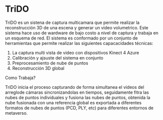 # TriDO

TriDO es un sistena de captura multicamara que permite realizar la reconstrucción 3D de una escena y generar un video volumetrico. Este sistema hace uso de wardware de bajo costo a nivel de captura y trabaja en un esquema de red. El sistema es conformado por un conjunto de herramientas que permite realizar las siguientes capacacidades técnicas: 

1. La captura multi vista de video con dispositivos Kinect 4 Azure
2. Calibración y ajsuste del sistema en conjunto
3. Preprocesamiento de nube de puntos
4. Reconstrucción 3D global

Como Trabaja?

TriDO inicia el proceso capturando de forma simultanea el videos del arreglode cámaras sincronizandolas en tiempos, seguidamente fitra las nubes de puntos individuales y fusiona las nubes de puntos, obtenida la nube fusionada con una referencia global es exportada a diferentes formatos de nubes de puntos (PCD, PLY, etc) para diferentes entornos de metaverso.





  
